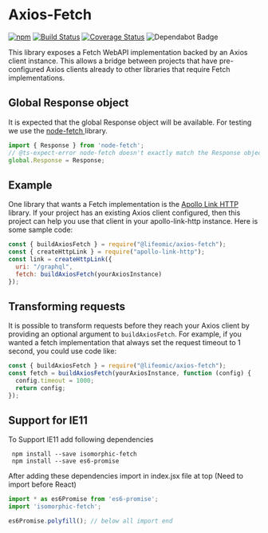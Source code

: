 # Axios-Fetch

[![npm](https://img.shields.io/npm/v/@lifeomic/axios-fetch.svg)](https://www.npmjs.com/package/@lifeomic/axios-fetch)
[![Build Status](https://github.com/lifeomic/axios-fetch/actions/workflows/release.yaml/badge.svg)](https://github.com/lifeomic/axios-fetch/actions/workflows/release.yaml)
[![Coverage Status](https://coveralls.io/repos/github/lifeomic/axios-fetch/badge.svg?branch=master)](https://coveralls.io/github/lifeomic/axios-fetch?branch=master)
![Dependabot Badge](https://flat.badgen.net/dependabot/lifeomic/axios-fetch?icon=dependabot)

This library exposes a Fetch WebAPI implementation backed by an Axios client
instance. This allows a bridge between projects that have pre-configured Axios
clients already to other libraries that require Fetch implementations.

## Global Response object

It is expected that the global Response object will be available. For testing we use the [node-fetch
](https://www.npmjs.com/package/node-fetch) library.

```typescript
import { Response } from 'node-fetch';
// @ts-expect-error node-fetch doesn't exactly match the Response object, but close enough.
global.Response = Response;
```

## Example

One library that wants a Fetch implementation is the [Apollo Link
HTTP](https://www.apollographql.com/docs/link/links/http.html) library. If your
project has an existing Axios client configured, then this project can help you
use that client in your apollo-link-http instance. Here is some sample code:

```javascript
const { buildAxiosFetch } = require("@lifeomic/axios-fetch");
const { createHttpLink } = require("apollo-link-http");
const link = createHttpLink({
  uri: "/graphql",
  fetch: buildAxiosFetch(yourAxiosInstance)
});
```

## Transforming requests

It is possible to transform requests before they reach your Axios client by providing
an optional argument to `buildAxiosFetch`. For example, if you wanted a fetch implementation
that always set the request timeout to 1 second, you could use code like:

```javascript
const { buildAxiosFetch } = require("@lifeomic/axios-fetch");
const fetch = buildAxiosFetch(yourAxiosInstance, function (config) {
  config.timeout = 1000;
  return config;
});
```

## Support for IE11

To Support IE11 add following dependencies

```
 npm install --save isomorphic-fetch
 npm install --save es6-promise
```

After adding these dependencies import in index.jsx file at top (Need to import before React)

```javascript
import * as es6Promise from 'es6-promise';
import 'isomorphic-fetch';

es6Promise.polyfill(); // below all import end
```

